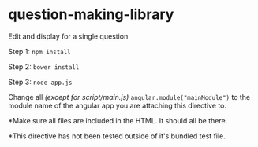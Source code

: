 # question-making-library
Edit and display for a single question

Step 1: ````npm install````

Step 2: ````bower install````

Step 3: ````node app.js````


Change all *(except for script/main.js)* ````angular.module("mainModule")```` to the module name of the angular app you are attaching this directive to.




*Make sure all files are included in the HTML. It should all be there.

*This directive has not been tested outside of it's bundled test file.
